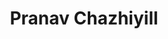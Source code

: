 ---
layout: people-layout
title: Pranav Chazhiyill
designation: Intern
email: 
description: Currently in the final year of his Bachelor's in Agricultural Marketing from UAS, Bangalore, Pranav aspires to research and study the interaction between agriculture and the environment, it's implications on and off the farmland- the economic and social life of farmers, society and policies that bring about a balance between the two while ensuring the well-being and growth of the people.
img: pranav.jpg
category: team
ide: pranav
permalink: /team/pranav/
---